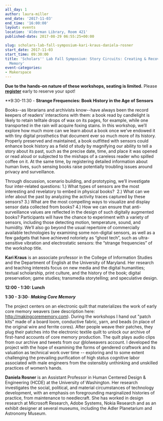 ```yaml
---
all_day: 1
author: laura-miller
end_date: '2017-11-03'
end_time: '16:00:00'
layout: events
location: 'Alderman Library, Room 421'
published-date: 2017-08-29 06:55:25+00:00

slug: scholars-lab-fall-symposium-kari-kraus-daniela-rosner
start_date: 2017-11-03
start_time: 09:30:00
title: 'Scholars'' Lab Fall Symposium: Story Circuits: Creating & Recovering Embodied
  Memory'
event-categories:
- Makerspace
---
```


**Due to the hands-on nature of these workshops, seating is limited.** Please **[register](http://tiny.cc/FallSymposium)** early to reserve your spot!

**9:30-11:30 - **Strange Frequencies: Book History in the Age of Sensors**

Books--as librarians and archivists know--have always been the record keepers of readers’ interactions with them: a book read by candlelight is likely to retain telltale drops of wax on its pages, for example, while one transported in the rain will acquire foxing stains. In this workshop, we’ll explore how much more can we learn about a book once we’ve endowed it with tiny digital prosthetics that document ever so much more of its history. Properly preserved and maintained, a book outfitted with sensors could enhance book history as a field of study by magnifying our ability to tell a story about its past, such as the precise date, time, and place it was opened or read aloud or subjected to the mishaps of a careless reader who spilled coffee on it. At the same time, by registering detailed information about human lives, such sensing books raise potentially troubling issues around privacy and surveillance.

Through discussion, scenario building, and prototyping, we’ll investigate four inter-related questions: 1.) What types of sensors are the most interesting and revelatory to embed in physical books?  2.) What can we infer about the past by analyzing the activity traces captured by these sensors? 3.) What are the most compelling ways to visualize and display sensor data collected from books? 4.) How we can ensure that anti-surveillance values are reflected in the design of such digitally augmented books? Participants will have the chance to experiment with a variety of sensors, including those detecting motion, temperature, sound, and humidity. We’ll also go beyond the usual repertoire of commercially available technologies by examining some non-digital sensors, as well as a few gadgets that have achieved notoriety as “ghost tech”, such as ultra-sensitive vibration and electrostatic sensors: the “strange frequencies” of the workshop title.

**Kari Kraus** is an associate professor in the College of Information Studies and the Department of English at the University of Maryland. Her research and teaching interests focus on new media and the digital humanities; textual scholarship, print culture, and the history of the book; digital preservation; game studies; transmedia storytelling; and speculative design.

**12:00 - 1:30: Lunch**

**1:30 - 3:30**- _**Making Core Memory**_

The project centers on an electronic quilt that materializes the work of early core memory weavers (see description here: http://makingcorememory.com). During the workshops I hand out "patch kits" made of a board loom, conductive fabric, yarn, and beads (in place of the original wire and ferrite cores). After people weave their patches, they plug their patches into the electronic textile quilt to unlock our archive of first-hand accounts of core memory production. The quilt plays audio clips from our archive and tweets from our @lolweavers account. I developed the project with the hope of examining the forms of gendered craftwork and its valuation as technical work over time -- exploring and to some extent challenging the prevailing purification of high status cognitive labor associated with male engineers from the ostensibly unthinking and unskilled practices of women’s hands.

**Daniela Rosner** is an Assistant Professor in Human Centered Design & Engineering (HCDE) at the University of Washington. Her research investigates the social, political, and material circumstances of technology development, with an emphasis on foregrounding marginalized histories of practice, from maintenance to needlecraft. She has worked in design research at Microsoft Research, Adobe Systems, Nokia Research and as an exhibit designer at several museums, including the Adler Planetarium and Astronomy Museum.
